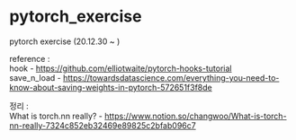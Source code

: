 # pytorch_exercise
pytorch exercise (20.12.30 ~ )

reference :  
hook - https://github.com/elliotwaite/pytorch-hooks-tutorial  
save_n_load - https://towardsdatascience.com/everything-you-need-to-know-about-saving-weights-in-pytorch-572651f3f8de

정리 :  
What is torch.nn really? - https://www.notion.so/changwoo/What-is-torch-nn-really-7324c852eb32469e89825c2bfab096c7
